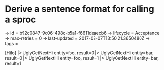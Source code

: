 # Derive a sentence format for calling a sproc

-> id = b92c0847-9d06-498c-b5a1-f6611deaecb6
-> lifecycle = Acceptance
-> max-retries = 0
-> last-updated = 2017-03-07T13:50:21.3650480Z
-> tags = 

[Hilo]
|> UglyGetNextHi entity=foo, result=0
|> UglyGetNextHi entity=bar, result=0
|> UglyGetNextHi entity=foo, result=1
|> UglyGetNextHi entity=bar, result=1
~~~
